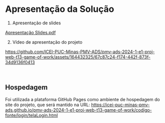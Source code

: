 # Apresentação da Solução


1. Apresentação de slides

[Apresentação Slides.pdf](https://github.com/user-attachments/files/15921173/Apresentacao.Slides.pdf)

2. Vídeo de apresentação do projeto

https://github.com/ICEI-PUC-Minas-PMV-ADS/pmv-ads-2024-1-e1-proj-web-t13-game-of-work/assets/164432325/67c87c24-f174-442f-873f-34d9136f0413

<br>

## Hospedagem

Foi utilizada a plataforma GitHub Pages como ambiente de hospedagem do site do projeto, que será mantido na URL: https://icei-puc-minas-pmv-ads.github.io/pmv-ads-2024-1-e1-proj-web-t13-game-of-work/codigo-fonte/login/telaLogin.html

